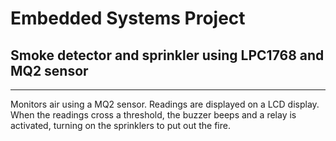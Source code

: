 # Embedded Systems Project
## Smoke detector and sprinkler using LPC1768 and MQ2 sensor

---

Monitors air using a MQ2 sensor. Readings are displayed on a LCD display. When the readings cross a threshold, the buzzer beeps and a relay is activated, turning on the sprinklers to put out the fire.
